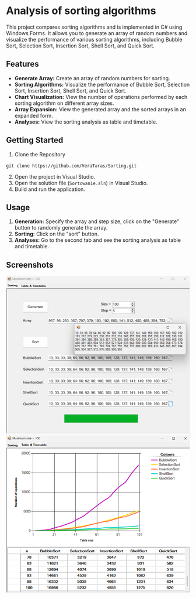 # Analysis of sorting algorithms

This project compares sorting algorithms and is implemented in C# using Windows Forms. It allows you to generate an array of random numbers and visualize the performance of various sorting algorithms, including Bubble Sort, Selection Sort, Insertion Sort, Shell Sort, and Quick Sort.

## Features

- **Generate Array:** Create an array of random numbers for sorting.
- **Sorting Algorithms:** Visualize the performance of Bubble Sort, Selection Sort, Insertion Sort, Shell Sort, and Quick Sort.
- **Chart Visualization:** View the number of operations performed by each sorting algorithm on different array sizes.
- **Array Expansion:** View the generated array and the sorted arrays in an expanded form.
- **Analyses:** View the sorting analysis as table and timetable.

## Getting Started

1. Clone the Repository
```
git clone https://github.com/VeraTaras/Sorting.git
```
2. Open the project in Visual Studio.
3. Open the solution file (`Sortowanie.sln`) in Visual Studio.
4. Build and run the application.

## Usage

1. **Generation:** Specify the array and step size, click on the "Generate" button to randomly generate the array.
2. **Sorting:** Click on the "sort" button.
3. **Analyses:** Go to the second tab and see the sorting analysis as table and timetable.

## Screenshots

![Screenshot1](https://github.com/VeraTaras/Sorting/blob/master/SortingProject.png)
![Screenshot2](https://github.com/VeraTaras/Sorting/blob/master/project4.png)
